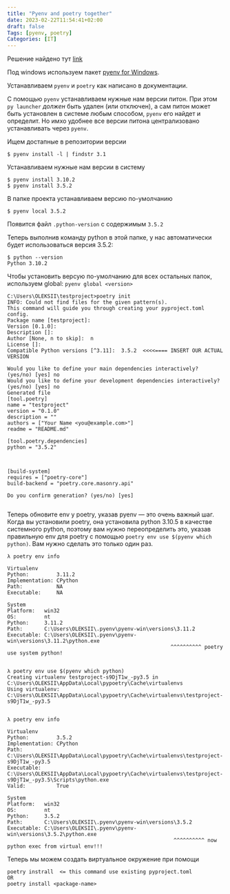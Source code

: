 ```yaml
---
title: "Pyenv and poetry together"
date: 2023-02-22T11:54:41+02:00
draft: false
Tags: [pyenv, poetry]
Categories: [IT]
---
```


Решение найдено тут [link](https://medium.com/macoclock/django-setup-in-2022-with-pyenv-poetry-on-macos-b0969830bec8)

Под windows используем пакет [pyenv for Windows](https://github.com/pyenv-win/pyenv-win).

Устанавливаем `pyenv` и `poetry` как написано в документации.

С помощью `pyenv` устанавливаем нужные нам версии питон. При этом `py launcher` *должен* быть удален (или отключен),
а сам питон может быть установлен в системе любым способом, `pyenv` его найдет и определит. Но имхо удобнее 
все версии питона централизовано устанавливать через `pyenv`.

Ищем достапные в репозитории версии 

```shell
$ pyenv install -l | findstr 3.1
```

Устанавливаем нужные нам версии в систему

```shell
$ pyenv install 3.10.2 
$ pyenv install 3.5.2
```
В папке проекта устанавливаем версию по-умолчанию

```shell
$ pyenv local 3.5.2
```
Появится файл `.python-version` c содержимым `3.5.2`

Теперь выполнив команду python в этой папке, у нас автоматически будет использоваться версия 3.5.2:

```shell
$ python --version
Python 3.10.2
```

Чтобы установить версую по-умолчанию для всех остальных папок, используем global: `pyenv global <version>`



```shell
C:\Users\OLEKSII\testproject>poetry init
INFO: Could not find files for the given pattern(s).
This command will guide you through creating your pyproject.toml config.
Package name [testproject]:
Version [0.1.0]:
Description []:                                                                         
Author [None, n to skip]:  n                                                            
License []:                                                                             
Compatible Python versions [^3.11]:  3.5.2  <<<<==== INSERT OUR ACTUAL VERSION
                                                                                                                                      
Would you like to define your main dependencies interactively? (yes/no) [yes] no
Would you like to define your development dependencies interactively? (yes/no) [yes] no 
Generated file                                                                                                                                                                  
[tool.poetry]
name = "testproject"
version = "0.1.0"
description = ""                                                                        
authors = ["Your Name <you@example.com>"]                                               
readme = "README.md"                                                                                                                                                          

[tool.poetry.dependencies]                                                              
python = "3.5.2"                                                                                                                                                                



[build-system]
requires = ["poetry-core"]
build-backend = "poetry.core.masonry.api"

Do you confirm generation? (yes/no) [yes]
                                               
```

Теперь обновите env у poetry, указав pyenv — это очень важный шаг. Когда вы установили poetry, она установила python 3.10.5 в качестве системного python, поэтому вам нужно переопределить это, указав правильную env для poetry с помощью `poetry env use $(pyenv which python)`. Вам нужно сделать это только один раз.

```shell
λ poetry env info

Virtualenv
Python:         3.11.2
Implementation: CPython
Path:           NA
Executable:     NA

System
Platform:   win32
OS:         nt
Python:     3.11.2
Path:       C:\Users\OLEKSII\.pyenv\pyenv-win\versions\3.11.2
Executable: C:\Users\OLEKSII\.pyenv\pyenv-win\versions\3.11.2\python.exe
                                                     ^^^^^^^^^^ poetry use system python!


λ poetry env use $(pyenv which python)
Creating virtualenv testproject-s9DjT1w_-py3.5 in C:\Users\OLEKSII\AppData\Local\pypoetry\Cache\virtualenvs
Using virtualenv: C:\Users\OLEKSII\AppData\Local\pypoetry\Cache\virtualenvs\testproject-s9DjT1w_-py3.5


λ poetry env info

Virtualenv
Python:         3.5.2
Implementation: CPython
Path:           C:\Users\OLEKSII\AppData\Local\pypoetry\Cache\virtualenvs\testproject-s9DjT1w_-py3.5
Executable:     C:\Users\OLEKSII\AppData\Local\pypoetry\Cache\virtualenvs\testproject-s9DjT1w_-py3.5\Scripts\python.exe
Valid:          True

System
Platform:   win32
OS:         nt
Python:     3.5.2
Path:       C:\Users\OLEKSII\.pyenv\pyenv-win\versions\3.5.2
Executable: C:\Users\OLEKSII\.pyenv\pyenv-win\versions\3.5.2\python.exe
                                                      ^^^^^^^^^^ now python exec from virtual env!!! 

```
Теперь мы можем создать виртуальное окружение при помощи

```shell
poetry instrall  <= this command use existing pyproject.toml
OR
poetry install <package-name>
```

